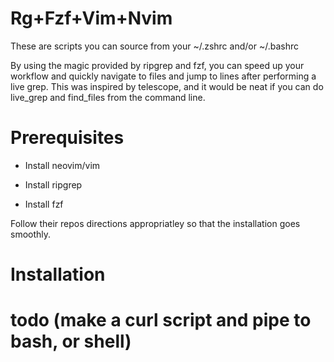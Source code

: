 # Rg+Fzf+Vim+Nvim
These are scripts you can source from your ~/.zshrc and/or ~/.bashrc

By using the magic provided by ripgrep and fzf, you can speed up your workflow and quickly navigate to files and jump to lines after performing a live grep. This was inspired by telescope, and it would be neat if you can do live_grep and find_files from the command line. 

# Prerequisites

- Install neovim/vim
  
- Install ripgrep
  
- Install fzf
  
Follow their repos directions appropriatley so that the installation goes smoothly.

# Installation

# todo (make a curl script and pipe to bash, or shell)


